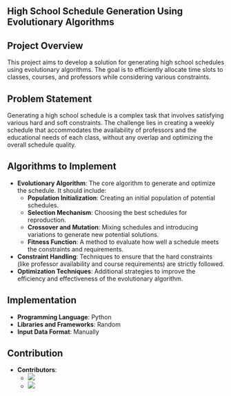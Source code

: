 ## High School Schedule Generation Using Evolutionary Algorithms

## Project Overview
This project aims to develop a solution for generating high school schedules using evolutionary algorithms. The goal is to efficiently allocate time slots to classes, courses, and professors while considering various constraints.

## Problem Statement
Generating a high school schedule is a complex task that involves satisfying various hard and soft constraints. The challenge lies in creating a weekly schedule that accommodates the availability of professors and the educational needs of each class, without any overlap and optimizing the overall schedule quality.

## Algorithms to Implement
- **Evolutionary Algorithm**: The core algorithm to generate and optimize the schedule. It should include:
  - **Population Initialization**: Creating an initial population of potential schedules.
  - **Selection Mechanism**: Choosing the best schedules for reproduction.
  - **Crossover and Mutation**: Mixing schedules and introducing variations to generate new potential solutions.
  - **Fitness Function**: A method to evaluate how well a schedule meets the constraints and requirements.
- **Constraint Handling**: Techniques to ensure that the hard constraints (like professor availability and course requirements) are strictly followed.
- **Optimization Techniques**: Additional strategies to improve the efficiency and effectiveness of the evolutionary algorithm.

## Implementation
- **Programming Language**: Python
- **Libraries and Frameworks**: Random
- **Input Data Format**: Manually

## Contribution
- **Contributors**:
  - [![](https://github.com/pedromartip.png?size=50)](https://github.com/pedromartip)
  - [![](https://github.com/JasonNoboa.png?size=50)](https://github.com/JasonNoboa)

